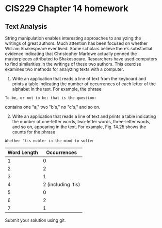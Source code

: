 # CIS229 Chapter 14 homework

## Text Analysis

String manipulation enables interesting approaches to analyzing the writings of great authors. 
Much attention has been focused on whether William Shakespeare ever lived. Some scholars believe there’s substantial evidence indicating that Christopher Marlowe actually penned the masterpieces attributed to Shakespeare. 
Researchers have used computers to find similarities in the writings of these two authors. 
This exercise examines two methods for analyzing texts with a computer.

1. Write an application that reads a line of text from the keyboard and prints a table indicating the number of occurrences of each letter of the alphabet in the text. For example, the phrase

```
To be, or not to be: that is the question:
```

contains one "a," two "b's," no "c's," and so on.

2. Write an application that reads a line of text and prints a table indicating the number of one-letter words, two-letter words, three-letter words, and so on, appearing in the text. For example, Fig. 14.25 shows the counts for the phrase

```
Whether 'tis nobler in the mind to suffer
```

| Word Length | Occurrences        |
| ----------- | ------------------ |
| 1           | 0                  |
| 2           | 2                  |
| 3           | 1                  |
| 4           | 2 (including 'tis) |
| 5           | 0                  |
| 6           | 2                  |
| 7           | 1                  |

Submit your solution using git.

